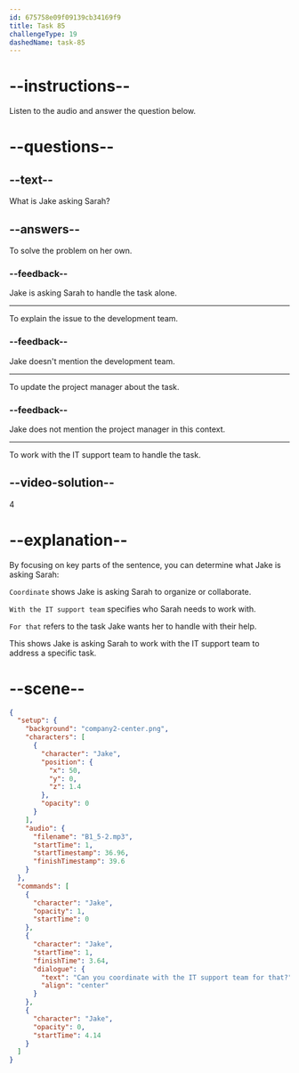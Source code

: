 ```yaml
---
id: 675758e09f09139cb34169f9
title: Task 85
challengeType: 19
dashedName: task-85
---
```

<!-- (Audio) Can you coordinate with the IT support team for that? -->

# --instructions--

Listen to the audio and answer the question below.

# --questions--

## --text--

What is Jake asking Sarah?

## --answers--

To solve the problem on her own.

### --feedback--

Jake is asking Sarah to handle the task alone.

---

To explain the issue to the development team.

### --feedback--

Jake doesn't mention the development team.

---

To update the project manager about the task.

### --feedback--

Jake does not mention the project manager in this context.

---

To work with the IT support team to handle the task.

## --video-solution--

4

# --explanation--

By focusing on key parts of the sentence, you can determine what Jake is asking Sarah:

`Coordinate` shows Jake is asking Sarah to organize or collaborate.  

`With the IT support team` specifies who Sarah needs to work with.  

`For that` refers to the task Jake wants her to handle with their help.

This shows Jake is asking Sarah to work with the IT support team to address a specific task.

# --scene--

```json
{
  "setup": {
    "background": "company2-center.png",
    "characters": [
      {
        "character": "Jake",
        "position": {
          "x": 50,
          "y": 0,
          "z": 1.4
        },
        "opacity": 0
      }
    ],
    "audio": {
      "filename": "B1_5-2.mp3",
      "startTime": 1,
      "startTimestamp": 36.96,
      "finishTimestamp": 39.6
    }
  },
  "commands": [
    {
      "character": "Jake",
      "opacity": 1,
      "startTime": 0
    },
    {
      "character": "Jake",
      "startTime": 1,
      "finishTime": 3.64,
      "dialogue": {
        "text": "Can you coordinate with the IT support team for that?",
        "align": "center"
      }
    },
    {
      "character": "Jake",
      "opacity": 0,
      "startTime": 4.14
    }
  ]
}
```
